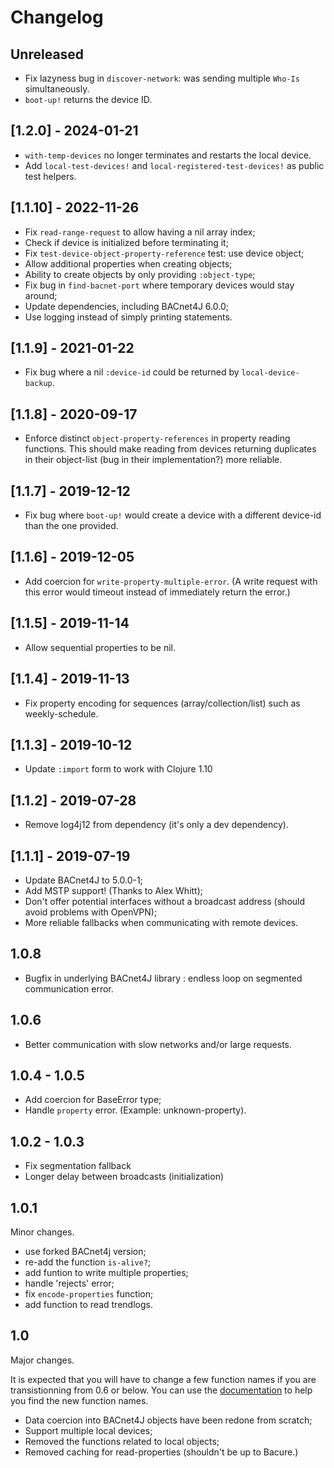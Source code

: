 # Changelog
## Unreleased
- Fix lazyness bug in `discover-network`: was sending multiple `Who-Is` simultaneously.
- `boot-up!` returns the device ID.

## [1.2.0] - 2024-01-21
- `with-temp-devices` no longer terminates and restarts the local device.
- Add `local-test-devices!` and `local-registered-test-devices!` as public test helpers.

## [1.1.10] - 2022-11-26
- Fix `read-range-request` to allow having a nil array index;
- Check if device is initialized before terminating it;
- Fix `test-device-object-property-reference` test: use device object;
- Allow additional properties when creating objects;
- Ability to create objects by only providing `:object-type`;
- Fix bug in `find-bacnet-port` where temporary devices would stay around;
- Update dependencies, including BACnet4J 6.0.0;
- Use logging instead of simply printing statements.

## [1.1.9] - 2021-01-22
- Fix bug where a nil `:device-id` could be returned by `local-device-backup`.

## [1.1.8] - 2020-09-17
- Enforce distinct `object-property-references` in property reading functions. This should make reading from devices returning duplicates in their object-list (bug in their implementation?) more reliable.

## [1.1.7] - 2019-12-12
- Fix bug where `boot-up!` would create a device with a different device-id than the one provided.

## [1.1.6] - 2019-12-05
- Add coercion for `write-property-multiple-error`.
  (A write request with this error would timeout instead of immediately return the error.)

## [1.1.5] - 2019-11-14
- Allow sequential properties to be nil.

## [1.1.4] - 2019-11-13
- Fix property encoding for sequences (array/collection/list) such as weekly-schedule.

## [1.1.3] - 2019-10-12
- Update `:import` form to work with Clojure 1.10

## [1.1.2] - 2019-07-28
- Remove log4j12 from dependency (it's only a dev dependency).

## [1.1.1] - 2019-07-19
- Update BACnet4J to 5.0.0-1;
- Add MSTP support! (Thanks to Alex Whitt);
- Don't offer potential interfaces without a broadcast address (should avoid problems with OpenVPN);
- More reliable fallbacks when communicating with remote devices.

## 1.0.8
- Bugfix in underlying BACnet4J library : endless loop on segmented
  communication error.

## 1.0.6
- Better communication with slow networks and/or large requests.

## 1.0.4 - 1.0.5
- Add coercion for BaseError type;
- Handle `property` error. (Example: unknown-property).

## 1.0.2 - 1.0.3
- Fix segmentation fallback
- Longer delay between broadcasts (initialization)

## 1.0.1
Minor changes.

- use forked BACnet4j version;
- re-add the function `is-alive?`;
- add funtion to write multiple properties;
- handle 'rejects' error;
- fix `encode-properties` function;
- add function to read trendlogs.

## 1.0

Major changes.

It is expected that you will have to change a few function names if
you are transistionning from 0.6 or below. You can use the
[documentation](http://frozenlock.github.io/bacure/index.html) to help
you find the new function names.


- Data coercion into BACnet4J objects have been redone from scratch;
- Support multiple local devices;
- Removed the functions related to local objects;
- Removed caching for read-properties (shouldn't be up to Bacure.)
